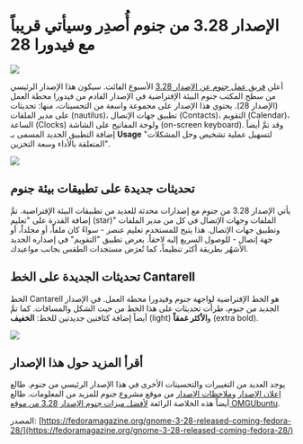 # الإصدار 3.28 من جنوم أُصدِر وسيأتي قريباً مع فيدورا 28

<img src='https://fedoramagazine.org/wp-content/uploads/2018/03/gnome328-945x400.jpg'/>

أعلن [فريق عمل جنوم عن الإصدار 3.28](https://www.gnome.org/news/2018/03/gnome-3-28-released/) الأسبوع الفائت. سيكون هذا الإصدار الرئيسي من سطح المكتب جنوم البيئة الإفتراضية في الإصدار القادم من فيدورا محطة العمل (الإصدار 28). يحتوي هذا الإصدار على مجموعة واسعة من التحسينات، منها: تحديثات على مدير الملفات (nautilus)، تطبيق جهات الإتصال (Contacts)، التقويم (Calendar)، الساعة (Clocks) ولوحة المفاتيح على الشاشة (on-screen keyboard). وقد تمَّ أيضاً إضافة التطبيق الجديد المسمى بـ **Usage** "لتسهيل عملية تشخيص وحل المشكلات المتعلقة بالأداء وسعة التخزين".

<img src='https://help.gnome.org/misc/release-notes/3.28/figures/usage-performance.png'/>

## تحديثات جديدة على تطبيقات بيئة جنوم

يأتي الإصدار 3.28 من جنوم مع إصدارات محدثة للعديد من تطبيقات البيئة الإفتراضية. تمَّ إضافة القدرة على "تعليم (star)" الملفات وجهات الإتصال في كل من مدير الملفات وتطبيق جهات الإتصال. هذا يتيح للمستخدم تعليم عنصر - سواءً كان ملفاً، أو مجلداً، أو جهة إتصال - للوصول السريع إليه لاحقاً. يعرض تطبيق "التقويم" في إصداره الجديد الأشهُر بطريقة أكثر تنظيماً، كما تُعرَض مستجدات الطقس بجانب مواعيدك.

## تحديثات الجديدة على الخط Cantarell

الخط Cantarell هو الخط الإفتراضية لواجهة جنوم وفيدورا محطة العمل. في الإصدار الجديد من جنوم، طرأت تحديثات على هذا الخط من حيث الشكل والمسافات. كما تمَّ أيضاً إضافة كثافتين جديدتين للخط: **الخفيف** (light) و**الأكثر غمقاً** (extra bold).

<img src='https://help.gnome.org/misc/release-notes/3.28/figures/cantarell.png'/>

## أقرأ المزيد حول هذا الإصدار

يوجد العديد من التغييرات والتحسينات الأخرى في هذا الإصدار الرئيسي من جنوم. طالع [إعلان الإصدار](https://www.gnome.org/news/2018/03/gnome-3-28-released/) و[ملاحظات الإصدار](https://help.gnome.org/misc/release-notes/3.28/) من موقع مشروع جنوم للمزيد من المعلومات. طالع أيضاً هذه الخلاصة الرائعة [لأفضل ميزات جنوم الإصدار 3.28 من موقع OMGUbuntu](https://www.omgubuntu.co.uk/2018/03/top-gnome-3-28-features).

المصدر: [https://fedoramagazine.org/gnome-3-28-released-coming-fedora-28/](https://fedoramagazine.org/gnome-3-28-released-coming-fedora-28/)
